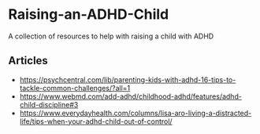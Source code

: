 # Raising-an-ADHD-Child
A collection of resources to help with raising a child with ADHD

## Articles
* https://psychcentral.com/lib/parenting-kids-with-adhd-16-tips-to-tackle-common-challenges/?all=1
* https://www.webmd.com/add-adhd/childhood-adhd/features/adhd-child-discipline#3
* https://www.everydayhealth.com/columns/lisa-aro-living-a-distracted-life/tips-when-your-adhd-child-out-of-control/
